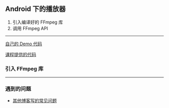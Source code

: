 ## Android 下的播放器

1. 引入编译好的 FFmpeg 库
2. 调用 FFmpeg API

---

[自己的 Demo 代码](https://gitee.com/kamaihamaiha/ffmpeg-for-android)

[课程提供的代码](https://git.imooc.com/coding-279/coding-279/src/master/FFPlayerDemo-master)

### 引入 FFmpeg 库


---

### 遇到的问题

- [其他博客写的常见问题](https://www.freesion.com/article/8789115925/)

